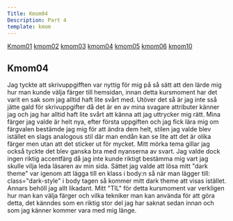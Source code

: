 ```yaml
---
Title: Kmom04
Description: Part 4
template: kmom
---
```


<div class="sidemenu">
    <a href="kmom01">Kmom01</a>
    <a href="kmom02">kmom02</a>
    <a href="kmom03">kmom03</a>
    <a href="kmom04">kmom04</a>
    <a href="kmom05">kmom05</a>
    <a href="kmom06">kmom06</a>
    <a href="kmom10">kmom10</a>
</div>
<div class=redovisningstext-box>
    <h2>Kmom04</h2>
    <p> 
    Jag tyckte att skrivuppgifften var nyttig för mig på så sätt att den lärde mig hur man kunde välja färger till hemsidan, innan detta kursmoment har det varit en sak som jag alltid haft lite svårt med. Utöver det så är jag inte sså jätte gald för skrivuppgifter då det är en av mina svagare attributer känner jag och jag har alltid haft lite svårt att känna att jag uttrycker mig rätt. Mina färger jag valde är helt nya, efter första uppgiften och jag fick lära mig om färgvalen bestämde jag mig för att ändra dem helt, stilen jag valde blev istället en slags analogous stil där man endån kan se lite att det är olika färger men utan att det sticker ut för mycket. Mitt mörka tema gillar jag också tyckte det blev ganska bra med nyanserna av svart. Jag valde dock ingen riktig accentfärg då jag inte kunde riktigt bestämma mig vart jag skulle vilja leda läsaren av min sida. Sättet jag valde att lösa mitt "dark theme" var igenom att lägga till en klass i body:n så när man lägger till: class="dark-style" i body tagen så kommer mitt dark theme att visas istället. Annars behöll jag allt likadant. Mitt "TIL" för detta kursmoment var verkligen hur man kan välja färger och vilka tekniker man kan använda för att göra detta, det känndes som en riktig stor del jag har saknat sedan innan och som jag känner kommer vara med mig länge.
    </p>
</div>
